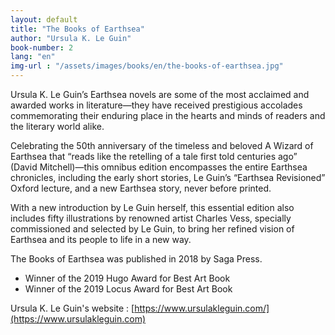 ```yaml
---
layout: default
title: "The Books of Earthsea"
author: "Ursula K. Le Guin"
book-number: 2
lang: "en"
img-url : "/assets/images/books/en/the-books-of-earthsea.jpg"
---
```

Ursula K. Le Guin’s Earthsea novels are some of the most acclaimed and awarded works in literature—they have received prestigious accolades commemorating their enduring place in the hearts and minds of readers and the literary world alike.

Celebrating the 50th anniversary of the timeless and beloved A Wizard of Earthsea that “reads like the retelling of a tale first told centuries ago” (David Mitchell)—this omnibus edition encompasses the entire Earthsea chronicles, including the early short stories, Le Guin’s “Earthsea Revisioned” Oxford lecture, and a new Earthsea story, never before printed.

With a new introduction by Le Guin herself, this essential edition also includes fifty illustrations by renowned artist Charles Vess, specially commissioned and selected by Le Guin, to bring her refined vision of Earthsea and its people to life in a new way.<br>

The Books of Earthsea was published in 2018 by Saga Press.<br>

- Winner of the 2019 Hugo Award for Best Art Book
- Winner of the 2019 Locus Award for Best Art Book



Ursula K. Le Guin's website : [https://www.ursulakleguin.com/](https://www.ursulakleguin.com)
